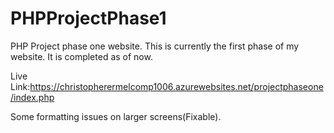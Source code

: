 # PHPProjectPhase1
PHP Project phase one website.
This is currently the first phase of my website.
It is completed as of now.

Live Link:https://christopherermelcomp1006.azurewebsites.net/projectphaseone/index.php

Some formatting issues on larger screens(Fixable).
